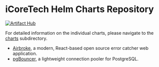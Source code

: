 # iCoreTech Helm Charts Repository

[![Artifact Hub](https://img.shields.io/endpoint?url=https://artifacthub.io/badge/repository/icoretech)](https://artifacthub.io/packages/search?repo=icoretech)

For detailed information on the individual charts, please navigate to the [charts](https://github.com/icoretech/helm/tree/main/charts) subdirectory.

- [Airbroke](hhttps://icoretech.github.io/helm/charts/airbroke), a modern, React-based open source error catcher web application.
- [pgBouncer](hhttps://icoretech.github.io/helm/charts/pgbouncer), a lightweight connection pooler for PostgreSQL.

